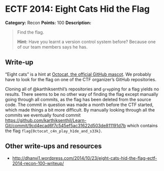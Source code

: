 # ECTF 2014: Eight Cats Hid the Flag

**Category:** Recon
**Points:** 100
**Description:**

> Find the flag.
>
> **Hint:** Have you learnt a version control system before? Because one of our team members says he has.

## Write-up

“Eight cats” is a hint at [Octocat, the official GitHub mascot](https://octodex.github.com/). We probably have to look for the flag on one of the CTF organizer’s GitHub repositories.

Cloning all of @karthiksenthil’s repositories and `grep`ping for a flag yields no results. There seems to be no other way of finding the flag except manually going through all commits, as the flag has been deleted from the source code. The commit in question was made a month before the CTF started, which made things a bit more difficult. By manually looking through all the commits we eventually found commit https://github.com/karthiksenthil/Learn-Git/commit/9cd4ecad6f7c545ef5ac31622d503de811191d7b which contains the flag `flag{0ctocat_c4n_play_h1de_and_s33k}`.

## Other write-ups and resources

* <http://dhanvi1.wordpress.com/2014/10/23/eight-cats-hid-the-flag-ectf-2014-recon-100-writeup/>

